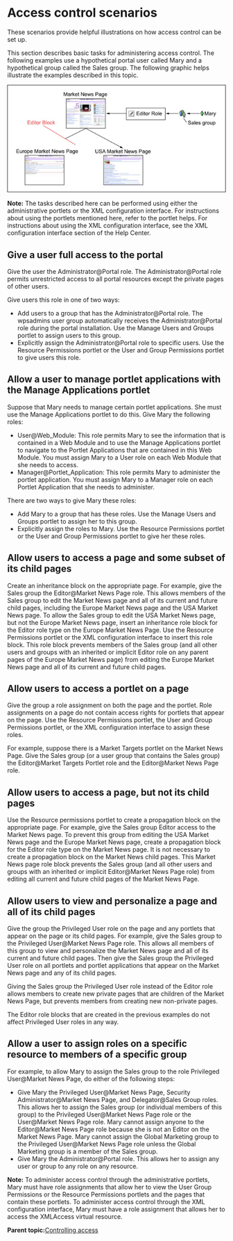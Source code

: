 # Access control scenarios 

These scenarios provide helpful illustrations on how access control can be set up.

This section describes basic tasks for administering access control. The following examples use a hypothetical portal user called Mary and a hypothetical group called the Sales group. The following graphic helps illustrate the examples described in this topic.

![Illustration of role inheritance. The Market News page and USA Market News page are editable. Europe Market News has an editing block.](../images/inheritance.jpg)

**Note:** The tasks described here can be performed using either the administrative portlets or the XML configuration interface. For instructions about using the portlets mentioned here, refer to the portlet helps. For instructions about using the XML configuration interface, see the XML configuration interface section of the Help Center.

## Give a user full access to the portal

Give the user the Administrator@Portal role. The Administrator@Portal role permits unrestricted access to all portal resources except the private pages of other users.

Give users this role in one of two ways:

-   Add users to a group that has the Administrator@Portal role. The wpsadmins user group automatically receives the Administrator@Portal role during the portal installation. Use the Manage Users and Groups portlet to assign users to this group.
-   Explicitly assign the Administrator@Portal role to specific users. Use the Resource Permissions portlet or the User and Group Permissions portlet to give users this role.

## Allow a user to manage portlet applications with the Manage Applications portlet

Suppose that Mary needs to manage certain portlet applications. She must use the Manage Applications portlet to do this. Give Mary the following roles:

-   User@Web\_Module: This role permits Mary to see the information that is contained in a Web Module and to use the Manage Applications portlet to navigate to the Portlet Applications that are contained in this Web Module. You must assign Mary to a User role on each Web Module that she needs to access.
-   Manager@Portlet\_Application: This role permits Mary to administer the portlet application. You must assign Mary to a Manager role on each Portlet Application that she needs to administer.

There are two ways to give Mary these roles:

-   Add Mary to a group that has these roles. Use the Manage Users and Groups portlet to assign her to this group.
-   Explicitly assign the roles to Mary. Use the Resource Permissions portlet or the User and Group Permissions portlet to give her these roles.

## Allow users to access a page and some subset of its child pages

Create an inheritance block on the appropriate page. For example, give the Sales group the Editor@Market News Page role. This allows members of the Sales group to edit the Market News page and all of its current and future child pages, including the Europe Market News page and the USA Market News page. To allow the Sales group to edit the USA Market News page, but not the Europe Market News page, insert an inheritance role block for the Editor role type on the Europe Market News Page. Use the Resource Permissions portlet or the XML configuration interface to insert this role block. This role block prevents members of the Sales group \(and all other users and groups with an inherited or implicit Editor role on any parent pages of the Europe Market News page\) from editing the Europe Market News page and all of its current and future child pages.

## Allow users to access a portlet on a page

Give the group a role assignment on both the page and the portlet. Role assignments on a page do not contain access rights for portlets that appear on the page. Use the Resource Permissions portlet, the User and Group Permissions portlet, or the XML configuration interface to assign these roles.

For example, suppose there is a Market Targets portlet on the Market News Page. Give the Sales group \(or a user group that contains the Sales group\) the Editor@Market Targets Portlet role and the Editor@Market News Page role.

## Allow users to access a page, but not its child pages

Use the Resource permissions portlet to create a propagation block on the appropriate page. For example, give the Sales group Editor access to the Market News page. To prevent this group from editing the USA Market News page and the Europe Market News page, create a propagation block for the Editor role type on the Market News page. It is not necessary to create a propagation block on the Market News child pages. This Market News page role block prevents the Sales group \(and all other users and groups with an inherited or implicit Editor@Market News Page role\) from editing all current and future child pages of the Market News Page.

## Allow users to view and personalize a page and all of its child pages

Give the group the Privileged User role on the page and any portlets that appear on the page or its child pages. For example, give the Sales group to the Privileged User@Market News Page role. This allows all members of this group to view and personalize the Market News page and all of its current and future child pages. Then give the Sales group the Privileged User role on all portlets and portlet applications that appear on the Market News page and any of its child pages.

Giving the Sales group the Privileged User role instead of the Editor role allows members to create new private pages that are children of the Market News Page, but prevents members from creating new non-private pages.

The Editor role blocks that are created in the previous examples do not affect Privileged User roles in any way.

## Allow a user to assign roles on a specific resource to members of a specific group

For example, to allow Mary to assign the Sales group to the role Privileged User@Market News Page, do either of the following steps:

-   Give Mary the Privileged User@Market News Page, Security Administrator@Market News Page, and Delegator@Sales Group roles. This allows her to assign the Sales group \(or individual members of this group\) to the Privileged User@Market News Page role or the User@Market News Page role. Mary cannot assign anyone to the Editor@Market News Page role because she is not an Editor on the Market News Page. Mary cannot assign the Global Marketing group to the Privileged User@Market News Page role unless the Global Marketing group is a member of the Sales group.
-   Give Mary the Administrator@Portal role. This allows her to assign any user or group to any role on any resource.

**Note:** To administer access control through the administrative portlets, Mary must have role assignments that allow her to view the User Group Permissions or the Resource Permissions portlets and the pages that contain these portlets. To administer access control through the XML configuration interface, Mary must have a role assignment that allows her to access the XMLAccess virtual resource.

**Parent topic:**[Controlling access](../admin-system/control_access.md)

